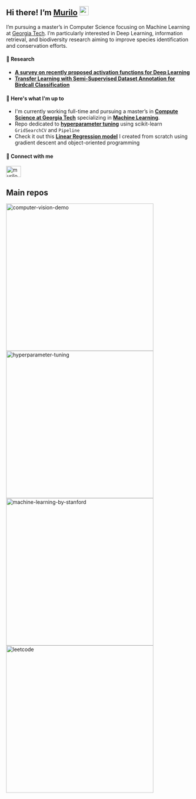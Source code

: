 ## Hi there! I’m [Murilo](https://www.linkedin.com/in/murilo-gustineli/) <img src="https://media.giphy.com/media/hvRJCLFzcasrR4ia7z/giphy.gif" width="25">
I’m pursuing a master’s in Computer Science focusing on Machine Learning at [Georgia Tech](https://www.gatech.edu/). I’m particularly interested in Deep Learning, information retrieval, and biodiversity research aiming to improve species identification and conservation efforts.

#### 📝 Research
- [**A survey on recently proposed activation functions for Deep Learning**](https://arxiv.org/abs/2204.02921)
- [**Transfer Learning with Semi-Supervised Dataset Annotation for Birdcall Classification**](https://arxiv.org/abs/2306.16760)

#### 👀 Here's what I'm up to
- I'm currently working full-time and pursuing a master’s in [**Compute Science at Georgia Tech**](https://omscs.gatech.edu/) specializing in [**Machine Learning**](https://omscs.gatech.edu/specialization-machine-learning).
- Repo dedicated to [**hyperparameter tuning**](https://github.com/murilogustineli/hyper-tuning) using scikit-learn `GridSearchCV` and `Pipeline`
- Check it out this [**Linear Regression model**](https://github.com/murilogustineli/Machine-Learning/blob/main/1.Linear-Regression%26Gradient-Descent/LinearRegression.ipynb) I created from scratch using gradient descent and object-oriented programming

<!--
- I'm learning ML libraries such as [**TensorFlow**](https://www.tensorflow.org/), [**PyTorch**](https://pytorch.org/), [**PySpark MLlib**](https://spark.apache.org/docs/2.0.0/api/python/pyspark.mllib.html), [**MLflow**](https://mlflow.org/), [**Azure Custom Vision**](https://azure.microsoft.com/en-us/services/cognitive-services/custom-vision-service/#overview)
-->

#### 🔗 Connect with me
<a href="https://www.linkedin.com/in/murilo-gustineli/" target="blank"><img align="center" src="https://raw.githubusercontent.com/rahuldkjain/github-profile-readme-generator/master/src/images/icons/Social/linked-in-alt.svg" alt="murilogustineli" height="30" width="40" /></a>

<!-- <img src="https://github.com/murilogustineli/cs7641-ml/blob/main/assignment-4/plots/Animation/Q-learning_frozenlake16x16.gif" width="400"> -->

## Main repos
<!-- add comment here -->
<p align="left">
  <a href="https://github.com/murilogustineli/computer-vision-demo"><img width="400" src="https://github-readme-stats.vercel.app/api/pin/?username=murilogustineli&repo=computer-vision-demo&theme=radical&hide_border=true&show_icons=false" alt="computer-vision-demo"></a>
  <a href="https://github.com/murilogustineli/hyper-tuning"><img width="400" src="https://github-readme-stats.vercel.app/api/pin/?username=murilogustineli&repo=hyper-tuning&theme=radical&hide_border=true&show_icons=false" alt="hyperparameter-tuning"></a>
  <a href="https://github.com/murilogustineli/machine-learning-by-stanford"><img width="400" src="https://github-readme-stats.vercel.app/api/pin/?username=murilogustineli&repo=machine-learning-by-stanford&theme=radical&hide_border=true&show_icons=false" alt="machine-learning-by-stanford"></a>
  <a href="https://github.com/murilogustineli/leetcode"><img width="400" src="https://github-readme-stats.vercel.app/api/pin/?username=murilogustineli&repo=leetcode&theme=radical&hide_border=true&show_icons=false" alt="leetcode"></a>
  <!--   <a href="https://github.com/murilogustineli/dsa-specialization-ucsd"><img width="400" src="https://github-readme-stats.vercel.app/api/pin/?username=murilogustineli&repo=dsa-specialization-ucsd&theme=radical&hide_border=true&show_icons=false" alt="dsa-specialization-ucsd"></a> -->

<!--
[![Murilo's GitHub stats](https://github-readme-stats.vercel.app/api?username=murilogustineli&theme=radical)](https://github.com/murilogustineli/github-readme-stats)
-->

<!---
murilogustineli/murilogustineli is a ✨ special ✨ repository because its `README.md` (this file) appears on your GitHub profile.
You can click the Preview link to take a look at your changes.
- 💞️ I’m looking for an opportunity to use my logical and technical skills to help businesses make better data-driven decisions and support them with all their data needs
- 📫 Connect with me on [LinkedIn](https://www.linkedin.com/in/murilo-gustineli/)
--->

 
